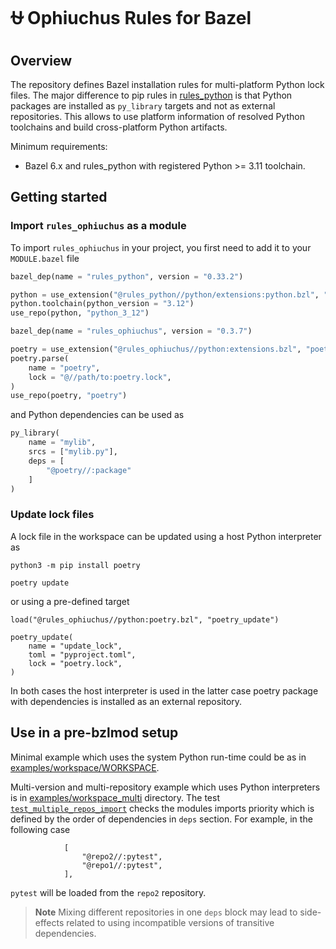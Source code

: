 # ⛎ Ophiuchus Rules for Bazel

## Overview

The repository defines Bazel installation rules for multi-platform Python lock files.
The major difference to pip rules in [rules_python](https://github.com/bazelbuild/rules_python) is that Python packages are installed as `py_library` targets and not as external repositories.
This allows to use platform information of resolved Python toolchains and build cross-platform Python artifacts.

Minimum requirements:

* Bazel 6.x and rules_python with registered Python >= 3.11 toolchain.

## Getting started

### Import `rules_ophiuchus` as a module

To import `rules_ophiuchus` in your project, you first need to add it to your `MODULE.bazel` file

```python
bazel_dep(name = "rules_python", version = "0.33.2")

python = use_extension("@rules_python//python/extensions:python.bzl", "python")
python.toolchain(python_version = "3.12")
use_repo(python, "python_3_12")

bazel_dep(name = "rules_ophiuchus", version = "0.3.7")

poetry = use_extension("@rules_ophiuchus//python:extensions.bzl", "poetry")
poetry.parse(
    name = "poetry",
    lock = "@//path/to:poetry.lock",
)
use_repo(poetry, "poetry")
```

and Python dependencies can be used as

```python
py_library(
    name = "mylib",
    srcs = ["mylib.py"],
    deps = [
        "@poetry//:package"
    ]
)
```


### Update lock files

A lock file in the workspace can be updated using a host Python interpreter as
```
python3 -m pip install poetry

poetry update
```

or using a pre-defined target
```
load("@rules_ophiuchus//python:poetry.bzl", "poetry_update")

poetry_update(
    name = "update_lock",
    toml = "pyproject.toml",
    lock = "poetry.lock",
)
```

In both cases the host interpreter is used in the latter case poetry package with dependencies is installed as an external repository.


## Use in a pre-bzlmod setup

Minimal example which uses the system Python run-time could be as in [examples/workspace/WORKSPACE](./examples/workspace/WORKSPACE).

Multi-version and multi-repository example which uses Python interpreters is in [examples/workspace_multi](./examples/workspace_multi/WORKSPACE) directory.
The test [`test_multiple_repos_import`](./examples/workspace_multi/test.py) checks the modules imports priority which is defined by the order of dependencies in `deps` section.
For example, in the following case
```
            [
                "@repo2//:pytest",
                "@repo1//:pytest",
            ],
```
`pytest` will be loaded from the `repo2` repository.

> **Note**
> Mixing different repositories in one `deps` block may lead to side-effects related to using incompatible versions of transitive dependencies.

